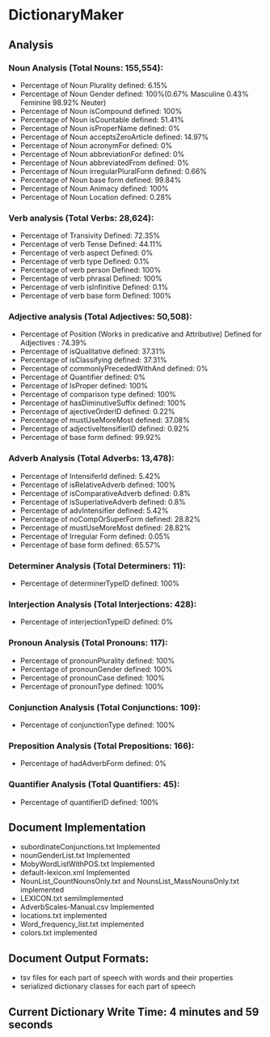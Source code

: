 # DictionaryMaker
## Analysis
### Noun Analysis (Total Nouns: 155,554):
- Percentage of Noun Plurality defined: 6.15%
- Percentage of Noun Gender defined: 100%(0.67% Masculine 0.43% Feminine 98.92% Neuter)
- Percentage of Noun isCompound defined: 100%
- Percentage of Noun isCountable defined: 51.41%
- Percentage of Noun isProperName defined: 0%
- Percentage of Noun acceptsZeroArticle defined: 14.97%
- Percentage of Noun acronymFor defined: 0%
- Percentage of Noun abbreviationFor defined: 0%
- Percentage of Noun abbreviatedFrom defined: 0%
- Percentage of Noun irregularPluralForm defined: 0.66%
- Percentage of Noun base form defined: 99.84%
- Percentage of Noun Animacy defined: 100%
- Percentage of Noun Location defined: 0.28%
### Verb analysis (Total Verbs: 28,624):
- Percentage of Transivity Defined: 72.35%
- Percentage of verb Tense Defined: 44.11%
- Percentage of verb aspect Defined: 0%
- Percentage of verb type Defined: 0.1%
- Percentage of verb person Defined: 100%
- Percentage of verb phrasal Defined: 100%
- Percentage of verb isInfinitive Defined: 0.1%
- Percentage of verb base form Defined: 100%
### Adjective analysis (Total Adjectives: 50,508):
- Percentage of Position (Works in predicative and Attributive) Defined for Adjectives : 74.39%
- Percentage of isQualitative defined: 37.31%
- Percentage of isClassifying defined: 37.31%
- Percentage of commonlyPrecededWithAnd defined: 0%
- Percentage of Quantifier defined: 0%
- Percentage of IsProper defined: 100%
- Percentage of comparison type defined: 100%
- Percentage of hasDiminutiveSuffix defined: 100%
- Percentage of ajectiveOrderID defined: 0.22%
- Percentage of mustUseMoreMost defined: 37.08%
- Percentage of adjectiveItensifierID defined: 0.92%
- Percentage of base form defined: 99.92%
### Adverb Analysis (Total Adverbs: 13,478): 
- Percentage of IntensiferId defined: 5.42%
- Percentage of isRelativeAdverb defined: 100%
- Percentage of isComparativeAdverb defined: 0.8%
- Percentage of isSuperlativeAdverb defined: 0.8%
- Percentage of advIntensifier defined: 5.42%
- Percentage of noCompOrSuperForm defined: 28.82%
- Percentage of mustUseMoreMost defined: 28.82%
- Percentage of Irregular Form defined: 0.05%
- Percentage of base form defined: 65.57%
### Determiner Analysis (Total Determiners: 11): 
- Percentage of determinerTypeID defined: 100%
### Interjection Analysis (Total Interjections: 428): 
- Percentage of interjectionTypeID defined: 0%
### Pronoun Analysis (Total Pronouns: 117): 
- Percentage of pronounPlurality defined: 100%
- Percentage of pronounGender defined: 100%
- Percentage of pronounCase defined: 100%
- Percentage of pronounType defined: 100%
### Conjunction Analysis (Total Conjunctions: 109): 
- Percentage of conjunctionType defined: 100%
### Preposition Analysis (Total Prepositions: 166): 
- Percentage of hadAdverbForm defined: 0%
### Quantifier Analysis (Total Quantifiers: 45): 
- Percentage of quantifierID defined: 100%
## Document Implementation
- subordinateConjunctions.txt Implemented
- nounGenderList.txt Implemented 
- MobyWordListWithPOS.txt Implemented
- default-lexicon.xml Implemented
- NounList_CountNounsOnly.txt and NounsList_MassNounsOnly.txt implemented
- LEXICON.txt semiImplemented
- AdverbScales-Manual.csv Implemented
- locations.txt implemented
- Word_frequency_list.txt implemented
- colors.txt implemented
## Document Output Formats:
- tsv files for each part of speech with words and their properties
- serialized dictionary classes for each part of speech
## Current Dictionary Write Time: 4 minutes and 59 seconds
